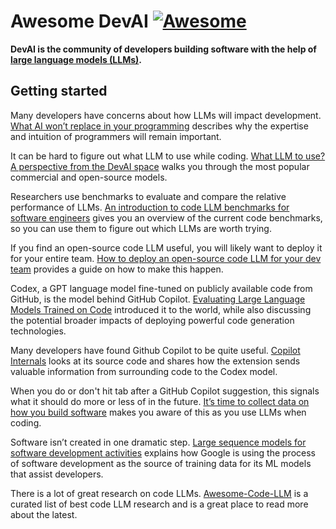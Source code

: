 # Awesome DevAI [![Awesome](https://awesome.re/badge.svg)](https://awesome.re)

**DevAI is the community of developers building software with the help of [large language models (LLMs)](a16z.com/ai-canon).**

## Getting started

Many developers have concerns about how LLMs will impact development. [What AI won’t replace in your programming](https://www.infoworld.com/article/3709230/what-ai-wont-replace-in-your-programming.html) describes why the expertise and intuition of programmers will remain important.

It can be hard to figure out what LLM to use while coding. [What LLM to use? A perspective from the DevAI space](https://github.com/continuedev/what-llm-to-use) walks you through the most popular commercial and open-source models.

Researchers use benchmarks to evaluate and compare the relative performance of LLMs. [An introduction to code LLM benchmarks for software engineers](https://blog.continue.dev/an-introduction-to-code-llm-benchmarks-for-software-engineers/) gives you an overview of the current code benchmarks, so you can use them to figure out which LLMs are worth trying.

If you find an open-source code LLM useful, you will likely want to deploy it for your entire team. [How to deploy an open-source code LLM for your dev team](https://github.com/continuedev/deploy-os-code-llm) provides a guide on how to make this happen.

Codex, a GPT language model fine-tuned on publicly available code from GitHub, is the model behind GitHub Copilot. [Evaluating Large Language Models Trained on Code](https://arxiv.org/abs/2107.03374) introduced it to the world, while also discussing the potential broader impacts of deploying powerful code generation technologies.

Many developers have found Github Copilot to be quite useful. [Copilot Internals](https://thakkarparth007.github.io/copilot-explorer/posts/copilot-internals.html) looks at its source code and shares how the extension sends valuable information from surrounding code to the Codex model.

When you do or don't hit tab after a GitHub Copilot suggestion, this signals what it should do more or less of in the future. [It’s time to collect data on how you build software](https://blog.continue.dev/its-time-to-collect-data-on-how-you-build-software/) makes you aware of this as you use LLMs when coding.

Software isn’t created in one dramatic step. [Large sequence models for software development activities](https://blog.research.google/2023/05/large-sequence-models-for-software.html) explains how Google is using the process of software development as the source of training data for its ML models that assist developers.

There is a lot of great research on code LLMs. [Awesome-Code-LLM](https://github.com/huybery/Awesome-Code-LLM) is a curated list of best code LLM research and is a great place to read more about the latest.